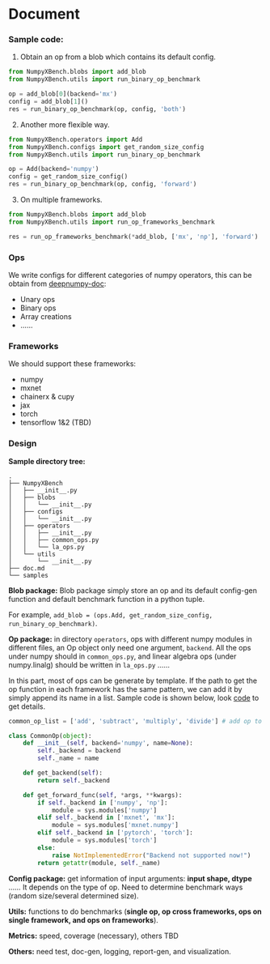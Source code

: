 # Document

### Sample code:

1. Obtain an op from a blob which contains its default config.

```python
from NumpyXBench.blobs import add_blob
from NumpyXBench.utils import run_binary_op_benchmark

op = add_blob[0](backend='mx')
config = add_blob[1]()
res = run_binary_op_benchmark(op, config, 'both')
```

2. Another more flexible way.

```python
from NumpyXBench.operators import Add
from NumpyXBench.configs import get_random_size_config
from NumpyXBench.utils import run_binary_op_benchmark

op = Add(backend='numpy')
config = get_random_size_config()
res = run_binary_op_benchmark(op, config, 'forward')
```

3. On multiple frameworks.

```python
from NumpyXBench.blobs import add_blob
from NumpyXBench.utils import run_op_frameworks_benchmark

res = run_op_frameworks_benchmark(*add_blob, ['mx', 'np'], 'forward')
```

### Ops

We write configs for different categories of numpy operators, this can be obtain from [deepnumpy-doc](https://github.com/mli/deepnumpy-doc):

- Unary ops
- Binary ops
- Array creations
- …...

### Frameworks

We should support these frameworks:

- numpy
- mxnet
- chainerx & cupy
- jax
- torch
- tensorflow 1&2 (TBD)

### Design

**Sample directory tree:** 

```
.
├── NumpyXBench
│   ├── __init__.py
│   ├── blobs
│   │   └── __init__.py
│   ├── configs
│   │   └── __init__.py
│   ├── operators
│   │   ├── __init__.py
│   │   ├── common_ops.py
│   │   └── la_ops.py
│   └── utils
│       └── __init__.py
├── doc.md
└── samples
```

**Blob package:** Blob package simply store an op and its default config-gen function and default benchmark function in a python tuple. 

For example, `add_blob = (ops.Add, get_random_size_config, run_binary_op_benchmark)`.

**Op package:** in directory `operators`, ops with different numpy modules in different files, an Op object only need one argument, `backend`. All the ops under numpy should in `common_ops.py`, and linear algebra ops (under numpy.linalg) should be written in `la_ops.py` …...

In this part, most of ops can be generate by template. If the path to get the op function in each framework has the same pattern, we can add it by simply append its name in a list. Sample code is shown below, look [code](../NumpyXBench/operators/common_ops.py) to get details.

```python
common_op_list = ['add', 'subtract', 'multiply', 'divide'] # add op to here

class CommonOp(object):
    def __init__(self, backend='numpy', name=None):
        self._backend = backend
        self._name = name

    def get_backend(self):
        return self._backend

    def get_forward_func(self, *args, **kwargs):
        if self._backend in ['numpy', 'np']:
            module = sys.modules['numpy']
        elif self._backend in ['mxnet', 'mx']:
            module = sys.modules['mxnet.numpy']
        elif self._backend in ['pytorch', 'torch']:
            module = sys.modules['torch']
        else:
            raise NotImplementedError("Backend not supported now!")
        return getattr(module, self._name)
```

**Config package:** get information of input arguments: **input shape, dtype** …… It depends on the type of op. Need to determine benchmark ways (random size/several determined size).

**Utils:** functions to do benchmarks (**single op, op cross frameworks, ops on single framework, and ops on frameworks**).

**Metrics:** speed, coverage (necessary), others TBD

**Others:** need test, doc-gen, logging, report-gen, and visualization.